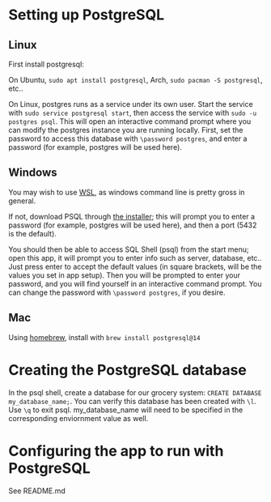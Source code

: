 # Setting up PostgreSQL

## Linux

First install postgresql:

On Ubuntu, ```sudo apt install postgresql```, Arch, ```sudo pacman -S postgresql```, etc..

On Linux, postgres runs as a service under its own user. Start the service with ```sudo service postgresql start```, then access the service with ```sudo -u postgres psql```. This will open an interactive command prompt where you can modify the postgres instance you are running locally. First, set the password to access this database with ```\password postgres```, and enter a password (for example, postgres will be used here).

## Windows

You may wish to use [WSL](https://docs.microsoft.com/en-us/windows/wsl/install), as windows command line is pretty gross in general.

If not, download PSQL through [the installer](https://www.enterprisedb.com/downloads/postgres-postgresql-downloads); this will prompt you to enter a password (for example, postgres will be used here), and then a port (5432 is the default).

You should then be able to access SQL Shell (psql) from the start menu; open this app, it will prompt you to enter info such as server, database, etc.. Just press enter to accept the default values (in square brackets, will be the values you set in app setup). Then you will be prompted to enter your password, and you will find yourself in an interactive command prompt. You can change the password with ```\password postgres```, if you desire.

## Mac

Using [homebrew](https://brew.sh/), install with ```brew install postgresql@14```

# Creating the PostgreSQL database

In the psql shell, create a database for our grocery system: ```CREATE DATABASE my_database_name;```. You can verify this database has been created with ```\l```. Use ```\q``` to exit psql. my_database_name will need to be specified in the corresponding enviornment value as well.

# Configuring the app to run with PostgreSQL

See README.md